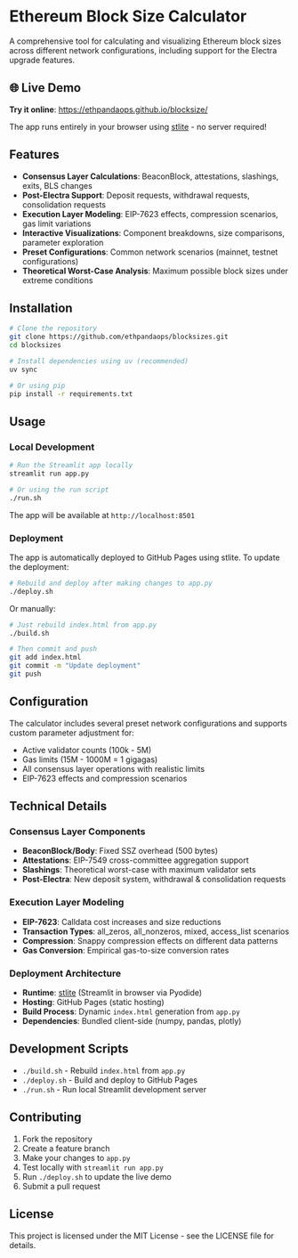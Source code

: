 # Ethereum Block Size Calculator

A comprehensive tool for calculating and visualizing Ethereum block sizes across different network configurations, including support for the Electra upgrade features.

## 🌐 Live Demo

**Try it online**: https://ethpandaops.github.io/blocksize/

The app runs entirely in your browser using [stlite](https://github.com/whitphx/stlite) - no server required!

## Features

- **Consensus Layer Calculations**: BeaconBlock, attestations, slashings, exits, BLS changes
- **Post-Electra Support**: Deposit requests, withdrawal requests, consolidation requests  
- **Execution Layer Modeling**: EIP-7623 effects, compression scenarios, gas limit variations
- **Interactive Visualizations**: Component breakdowns, size comparisons, parameter exploration
- **Preset Configurations**: Common network scenarios (mainnet, testnet configurations)
- **Theoretical Worst-Case Analysis**: Maximum possible block sizes under extreme conditions

## Installation

```bash
# Clone the repository
git clone https://github.com/ethpandaops/blocksizes.git
cd blocksizes

# Install dependencies using uv (recommended)
uv sync

# Or using pip
pip install -r requirements.txt
```

## Usage

### Local Development
```bash
# Run the Streamlit app locally
streamlit run app.py

# Or using the run script
./run.sh
```

The app will be available at `http://localhost:8501`

### Deployment

The app is automatically deployed to GitHub Pages using stlite. To update the deployment:

```bash
# Rebuild and deploy after making changes to app.py
./deploy.sh
```

Or manually:
```bash
# Just rebuild index.html from app.py
./build.sh

# Then commit and push
git add index.html
git commit -m "Update deployment"
git push
```

## Configuration

The calculator includes several preset network configurations and supports custom parameter adjustment for:

- Active validator counts (100k - 5M)
- Gas limits (15M - 1000M = 1 gigagas)
- All consensus layer operations with realistic limits
- EIP-7623 effects and compression scenarios

## Technical Details

### Consensus Layer Components
- **BeaconBlock/Body**: Fixed SSZ overhead (500 bytes)
- **Attestations**: EIP-7549 cross-committee aggregation support
- **Slashings**: Theoretical worst-case with maximum validator sets
- **Post-Electra**: New deposit system, withdrawal & consolidation requests

### Execution Layer Modeling
- **EIP-7623**: Calldata cost increases and size reductions
- **Transaction Types**: all_zeros, all_nonzeros, mixed, access_list scenarios
- **Compression**: Snappy compression effects on different data patterns
- **Gas Conversion**: Empirical gas-to-size conversion rates

### Deployment Architecture
- **Runtime**: [stlite](https://github.com/whitphx/stlite) (Streamlit in browser via Pyodide)
- **Hosting**: GitHub Pages (static hosting)
- **Build Process**: Dynamic `index.html` generation from `app.py`
- **Dependencies**: Bundled client-side (numpy, pandas, plotly)

## Development Scripts

- `./build.sh` - Rebuild `index.html` from `app.py`
- `./deploy.sh` - Build and deploy to GitHub Pages
- `./run.sh` - Run local Streamlit development server

## Contributing

1. Fork the repository
2. Create a feature branch
3. Make your changes to `app.py`
4. Test locally with `streamlit run app.py`
5. Run `./deploy.sh` to update the live demo
6. Submit a pull request

## License

This project is licensed under the MIT License - see the LICENSE file for details.